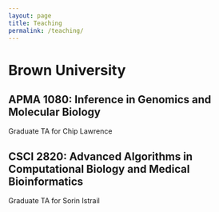 ```yaml
---
layout: page
title: Teaching
permalink: /teaching/
---
```


# Brown University

## APMA 1080: Inference in Genomics and Molecular Biology
Graduate TA for Chip Lawrence

## CSCI 2820: Advanced Algorithms in Computational Biology and Medical Bioinformatics
Graduate TA for Sorin Istrail
